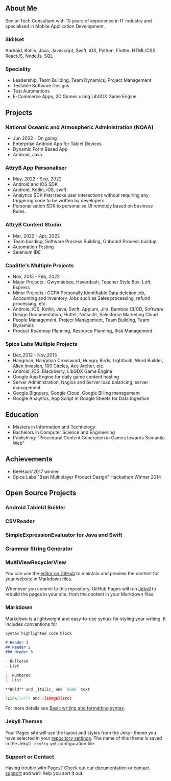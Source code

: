 ## About Me
Senior Tech Consultant with 10 years of experience in IT Industry and specialised in Mobile Application Development.

### Skillset
Android, Kotlin, Java, Javascript, Swift, iOS, Python, Flutter, HTML/CSS, ReactJS, NodeJs, SQL

### Speciality
* Leadership, Team Building, Team Dynamics, Project Management
* Testable Software Designs
* Test Automations
* E-Commerce Apps, 2D Games using LibGDX Game Engine

## Projects
### National Oceanic and Atmospheric Administration (NOAA)
* Jun 2022 - On going
* Enterprise Android App for Tablet Devices
* Dynamic Form Based App
* Android, Java

### AttryB App Personaliser
* May, 2022 - Sep, 2022
* Android and iOS SDK
* Android, Kotlin, iOS, swift
* Analytics SDK that tracks user interactions without requiring any triggering code to be written by developers
* Personalisation SDK to personalise UI remotely based on business Rules.

### AttryB Content Studio
* Mar, 2022 - Apr, 2022
* Team building, Software Process Building, Onboard Process buildup
* Automation Testing
* Selenium IDE

### CaaStle's Multiple Projects
* Nov, 2015 - Feb, 2022
* Major Projects : Gwynniebee, Haverdash, Teacher Style Box, Loft, Express
* Minor Projects : CCPA Personally Identifiable Data deletion job, Accounting and Inventory Jobs such as Sales processing, refund processing, etc.
* Android, iOS, Kotlin, Java, Swift, Appium, Jira, Bamboo CI/CD, Software Design Documentation, Flutter, Netsuite, Salesforce Marketing Cloud
* People Management, Project Management, Team Building, Team Dynamics
* Product Roadmap Planning, Resource Planning, Risk Management

### Spice Labs Multiple Projects
* Dec,2012 - Nov,2015
* Hangman, Hangman Crossword, Hungry Birds, Lightbulb, Word Builder, Alien Invasion, 100 Circles, Ace Archer, etc.
* Android, iOS, Blackberry, LibGDX Game Engine
* Google App Engine for daily game content hosting
* Server Administration, Nagios and Server load balancing, server management.
* Google Bigquery, Google Cloud, Google Billing management
* Google Analytics, App Script in Google Sheets for Data Ingestion

## Education
* Masters in Information and Technology
* Bachelors in Computer Science and Engineering
* Publishing: "Procedural Content Generation in Games towards Semantic Web"

## Achievements
* BeeHack'2017 winner
* Spice Labs "Best Multiplayer Product Design" Hackathon Winner 2014

## Open Source Projects
### Android TableUI Builder
### CSVReader
### SimpleExpressionEvaluator for Java and Swift
### Grammar String Generator
### MultiViewRecyclerView




You can use the [editor on GitHub](https://github.com/vkvashistha/vkvashistha.github.io/edit/main/index.md) to maintain and preview the content for your website in Markdown files.

Whenever you commit to this repository, GitHub Pages will run [Jekyll](https://jekyllrb.com/) to rebuild the pages in your site, from the content in your Markdown files.

### Markdown

Markdown is a lightweight and easy-to-use syntax for styling your writing. It includes conventions for

```markdown
Syntax highlighted code block

# Header 1
## Header 2
### Header 3

- Bulleted
- List

1. Numbered
2. List

**Bold** and _Italic_ and `Code` text

[Link](url) and ![Image](src)
```

For more details see [Basic writing and formatting syntax](https://docs.github.com/en/github/writing-on-github/getting-started-with-writing-and-formatting-on-github/basic-writing-and-formatting-syntax).

### Jekyll Themes

Your Pages site will use the layout and styles from the Jekyll theme you have selected in your [repository settings](https://github.com/vkvashistha/vkvashistha.github.io/settings/pages). The name of this theme is saved in the Jekyll `_config.yml` configuration file.

### Support or Contact

Having trouble with Pages? Check out our [documentation](https://docs.github.com/categories/github-pages-basics/) or [contact support](https://support.github.com/contact) and we’ll help you sort it out.
